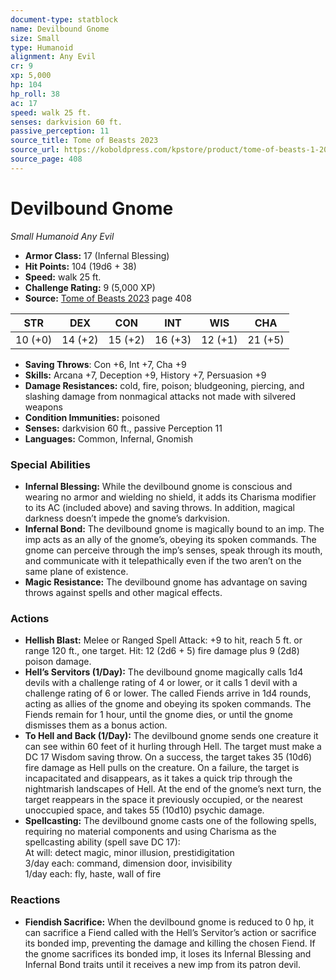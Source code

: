 ```yaml
---
document-type: statblock
name: Devilbound Gnome
size: Small
type: Humanoid
alignment: Any Evil
cr: 9
xp: 5,000
hp: 104
hp_roll: 38
ac: 17
speed: walk 25 ft.
senses: darkvision 60 ft. 
passive_perception: 11
source_title: Tome of Beasts 2023
source_url: https://koboldpress.com/kpstore/product/tome-of-beasts-1-2023-edition/
source_page: 408
---
```


# Devilbound Gnome

*Small* *Humanoid* *Any Evil*

- **Armor Class:** 17 (Infernal Blessing)
- **Hit Points:** 104 (19d6 + 38)
- **Speed:** walk 25 ft.
- **Challenge Rating:** 9 (5,000 XP)
- **Source:** [Tome of Beasts 2023](https://koboldpress.com/kpstore/product/tome-of-beasts-1-2023-edition/) page 408

| STR | DEX | CON | INT | WIS | CHA |
| --- | --- | --- | --- | --- | --- |
| 10 (+0) | 14 (+2) | 15 (+2) | 16 (+3) | 12 (+1) | 21 (+5) |

- **Saving Throws**: Con +6, Int +7, Cha +9
- **Skills:** Arcana +7, Deception +9, History +7, Persuasion +9
- **Damage Resistances:** cold, fire, poison; bludgeoning, piercing, and slashing damage from nonmagical attacks not made with silvered weapons
- **Condition Immunities:** poisoned
- **Senses:** darkvision 60 ft., passive Perception 11
- **Languages:** Common, Infernal, Gnomish

### Special Abilities

- **Infernal Blessing:** While the devilbound gnome is conscious and wearing no armor and wielding no shield, it adds its Charisma modifier to its AC (included above) and saving throws. In addition, magical darkness doesn’t impede the gnome’s darkvision.
- **Infernal Bond:** The devilbound gnome is magically bound to an imp. The imp acts as an ally of the gnome’s, obeying its spoken commands. The gnome can perceive through the imp’s senses, speak through its mouth, and communicate with it telepathically even if the two aren’t on the same plane of existence.
- **Magic Resistance:** The devilbound gnome has advantage on saving throws against spells and other magical effects.

### Actions

- **Hellish Blast:** Melee or Ranged Spell Attack: +9 to hit, reach 5 ft. or range 120 ft., one target. Hit: 12 (2d6 + 5) fire damage plus 9 (2d8) poison damage.
- **Hell’s Servitors (1/Day):** The devilbound gnome magically calls 1d4 devils with a challenge rating of 4 or lower, or it calls 1 devil with a challenge rating of 6 or lower. The called Fiends arrive in 1d4 rounds, acting as allies of the gnome and obeying its spoken commands. The Fiends remain for 1 hour, until the gnome dies, or until the gnome dismisses them as a bonus action.
- **To Hell and Back (1/Day):** The devilbound gnome sends one creature it can see within 60 feet of it hurling through Hell. The target must make a DC 17 Wisdom saving throw. On a success, the target takes 35 (10d6) fire damage as Hell pulls on the creature. On a failure, the target is incapacitated and disappears, as it takes a quick trip through the nightmarish landscapes of Hell. At the end of the gnome’s next turn, the target reappears in the space it previously occupied, or the nearest unoccupied space, and takes 55 (10d10) psychic damage.
- **Spellcasting:** The devilbound gnome casts one of the following spells, requiring no material components and using Charisma as the spellcasting ability (spell save DC 17):<br>At will: detect magic, minor illusion, prestidigitation<br>3/day each: command, dimension door, invisibility<br>1/day each: fly, haste, wall of fire

### Reactions

- **Fiendish Sacrifice:** When the devilbound gnome is reduced to 0 hp, it can sacrifice a Fiend called with the Hell’s Servitor’s action or sacrifice its bonded imp, preventing the damage and killing the chosen Fiend. If the gnome sacrifices its bonded imp, it loses its Infernal Blessing and Infernal Bond traits until it receives a new imp from its patron devil.
